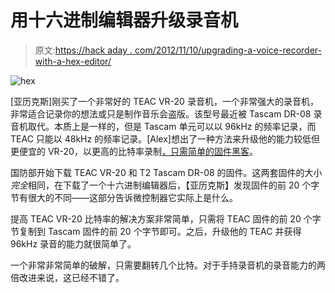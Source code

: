 # 用十六进制编辑器升级录音机

> 原文:[https://hack aday . com/2012/11/10/upgrading-a-voice-recorder-with-a-hex-editor/](https://hackaday.com/2012/11/10/upgrading-a-voice-recorder-with-a-hex-editor/)

![](../Images/cc5dbda907a4615293db4fe75b4a59b8.png "hex")

[亚历克斯]刚买了一个非常好的 TEAC VR-20 录音机，一个非常强大的录音机，非常适合记录你的想法或只是制作音乐会盗版。该型号最近被 Tascam DR-08 录音机取代。本质上是一样的，但是 Tascam 单元可以以 96kHz 的频率记录，而 TEAC 只能以 48kHz 的频率记录。[Alex]想出了一种方法来升级他的能力较低但更便宜的 VR-20，以更高的比特率录制[，只需简单的固件黑客](http://www.tehack.blogspot.com/p/the-hack.html)。

国防部开始下载 TEAC VR-20 和 T2 Tascam DR-08 的固件。这两套固件的大小*完全*相同，在下载了一个十六进制编辑器后，【亚历克斯】发现固件的前 20 个字节有很大的不同——这部分告诉微控制器它实际上是什么。

提高 TEAC VR-20 比特率的解决方案非常简单，只需将 TEAC 固件的前 20 个字节复制到 Tascam 固件的前 20 个字节即可。之后，升级他的 TEAC 并获得 96kHz 录音的能力就很简单了。

一个非常非常简单的破解，只需要翻转几个比特。对于手持录音机的录音能力的两倍改进来说，这已经不错了。